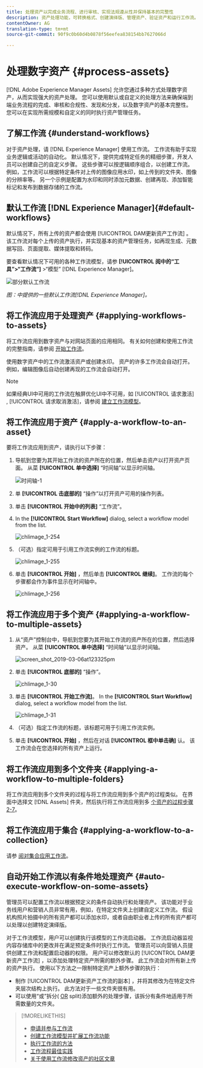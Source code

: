 ```yaml
---
title: 处理资产以完成业务流程、进行审核、实现法规遵从性并保持基本的完整性
description: 资产处理功能，可转换格式、创建演绎版、管理资产、验证资产和运行工作流。
contentOwner: AG
translation-type: tm+mt
source-git-commit: 90f9c0b60d4b0878f56eefea838154bb7627066d

---
```



# 处理数字资产 {#process-assets}

[!DNL Adobe Experience Manager Assets] 允许您通过多种方式处理数字资产，从而实现强大的资产处理。 您可以使用默认或自定义的处理方法来确保端到端业务流程的完成、审核和合规性、发现和分发，以及数字资产的基本完整性。 您可以在实现所需规模和自定义的同时执行资产管理任务。

## 了解工作流 {#understand-workflows}

对于资产处理，请 [!DNL Experience Manager] 使用工作流。 工作流有助于实现业务逻辑或活动的自动化。 默认情况下，提供完成特定任务的精细步骤，开发人员可以创建自己的自定义步骤。 这些步骤可以按逻辑顺序组合，以创建工作流。 例如，工作流可以根据特定条件对上传的图像应用水印，如上传到的文件夹、图像的分辨率等。 另一个示例是配置为水印和同时添加元数据、创建再现、添加智能标记和发布到数据存储的工作流。

## 默认工作流 [!DNL Experience Manager]{#default-workflows}

默认情况下，所有上传的资产都会使用 [!UICONTROL DAM更新资产工作流] 。 该工作流对每个上传的资产执行，并实现基本的资产管理任务，如再现生成、元数据写回、页面提取、媒体提取和转码。

要查看默认情况下可用的各种工作流模型，请参 **[!UICONTROL 阅中的“工具”>“工作流”]** >“模型” [!DNL Experience Manager]。

![部分默认工作流](assets/aem-default-workflows.png)

*图：中提供的一些默认工作流[!DNL Experience Manager]。*

## 将工作流应用于处理资产 {#applying-workflows-to-assets}

将工作流应用到数字资产与对网站页面的应用相同。 有关如何创建和使用工作流的完整指南，请参阅 [开始工作流](/help/sites-authoring/workflows-participating.md)。

使用数字资产中的工作流激活资产或创建水印。 资产的许多工作流会自动打开。 例如，编辑图像后自动创建再现的工作流会自动打开。

>[!NOTE]
>
>如果经典UI中可用的工作流在触屏优化UI中不可用，如 [!UICONTROL 请求激活] , [!UICONTROL 请求取消激活]，请参阅 [建立工作流模型](/help/sites-developing/workflows-models.md#classic2touchui)。

## 将工作流应用于资产 {#apply-a-workflow-to-an-asset}

<!-- 
TBD: Add animated GIF for these steps instead of all these screenshots.
-->
要将工作流应用到资产，请执行以下步骤：

1. 导航到您要为其开始工作流的资产所在的位置，然后单击资产以打开资产页面。 从菜 **[!UICONTROL 单中选择]** “时间轴”以显示时间轴。

   ![时间轴-1](assets/timeline.png)

1. 单 **[!UICONTROL 击底部的]** “操作”以打开资产可用的操作列表。

1. 单击 **[!UICONTROL 开始中的列表]** “工作流”。

1. In the **[!UICONTROL Start Workflow]** dialog, select a workflow model from the list.

   ![chlimage_1-254](assets/chlimage_1-50.png)

1. （可选）指定可用于引用工作流实例的工作流的标题。

   ![chlimage_1-255](assets/chlimage_1-51.png)

1. 单击 **[!UICONTROL 开始]** ，然后单击 **[!UICONTROL 继续]**。 工作流的每个步骤都会作为事件显示在时间轴中。

   ![chlimage_1-256](assets/chlimage_1-52.png)

## 将工作流应用于多个资产 {#applying-a-workflow-to-multiple-assets}

1. 从“资产”控制台中，导航到您要为其开始工作流的资产所在的位置，然后选择资产。 从菜 **[!UICONTROL 单中选择]** “时间轴”以显示时间轴。

   ![screen_shot_2019-03-06at123325pm](assets/chlimage_1-136.png)

1. 单击 **[!UICONTROL 底部的]** “操作”。

   ![chlimage_1-30](assets/chlimage_1-137.png)

1. 单击 **[!UICONTROL 开始工作流]**。 In the **[!UICONTROL Start Workflow]** dialog, select a workflow model from the list.

   ![chlimage_1-31](assets/chlimage_1-138.png)

1. （可选）指定工作流的标题，该标题可用于引用工作流实例。
1. 单击 **[!UICONTROL 开始]** ，然后在对话 **[!UICONTROL 框中单击确]** 认。 该工作流会在您选择的所有资产上运行。

## 将工作流应用到多个文件夹 {#applying-a-workflow-to-multiple-folders}

将工作流应用到多个文件夹的过程与将工作流应用到多个资产的过程类似。 在界面中选择文 [!DNL Assets] 件夹，然后执行将工作流应用到多 [个资产的过程步骤2-7](/help/assets/assets-workflow.md#applying-a-workflow-to-multiple-assets)。

## 将工作流应用于集合 {#applying-a-workflow-to-a-collection}

请参 [阅对集合应用工作流](/help/assets/managing-collections-touch-ui.md#running-a-workflow-on-a-collection)。

## 自动开始工作流以有条件地处理资产 {#auto-execute-workflow-on-some-assets}

管理员可以配置工作流以根据预定义的条件自动执行和处理资产。 该功能对于业务线用户和营销人员非常有用，例如，在特定文件夹上创建自定义工作流。 假设机构照片拍摄中的所有资产都可以添加水印，或者自由职业者上传的所有资产都可以处理以创建特定演绎版。

对于工作流模型，用户可以创建执行该模型的工作流启动器。 工作流启动器监视内容存储库中的更改并在满足预定条件时执行工作流。 管理员可以向营销人员提供创建工作流和配置启动器的权限。 用户可以修改默认的 [!UICONTROL DAM更新资产工作流] ，以添加处理特定资产所需的额外步骤。 此工作流会对所有新上传的资产执行。 使用以下方法之一限制特定资产上额外步骤的执行：

* 制作 [!UICONTROL DAM更新资产工作流的副本] ，并将其修改为在特定文件夹层次结构上执行。 此方法对于一些文件夹很有用。
* 可以使用“或”拆分( [OR](/help/sites-developing/workflows-step-ref.md#or-split) split)添加额外的处理步骤，该拆分有条件地适用于所需数量的文件夹。

>[!MORELIKETHIS]
>
>* [申请并参与工作流](/help/sites-authoring/workflows.md)
>* [创建工作流模型并扩展工作流功能](/help/sites-developing/workflows.md)
>* [执行工作流的方法](/help/sites-administering/workflows-starting.md)
>* [工作流程最佳实践](/help/sites-developing/workflows-best-practices.md)
>* [关于使用工作流修改资产的社区文章](https://helpx.adobe.com/experience-manager/using/modify_asset_workflow.html)

